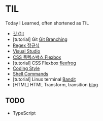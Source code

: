 # TIL
Today I Learned, often shortened as TIL

- [깃 Git](/Git.md)
- [tutorial] Git [Git Branching](https://learngitbranching.js.org/?locale=ko)
- [Regex 정규식](/regex.md)
- [Visual Studio](/vscode.md)
- [CSS 플렉스박스 Flexbox](/flexbox.md)
- [tutorial] CSS Flexbox [flexfrog](https://flexboxfroggy.com/)
- [Coding Style](/styleguide.md)
- [Shell Commands](/terminalCommands.md)
- [tutorial] Linux terminal [Bandit](https://overthewire.org/wargames/bandit/)
- [HTML] HTML Transform, transition [blog](https://codingbroker.tistory.com/54)

## TODO
- TypeScript
